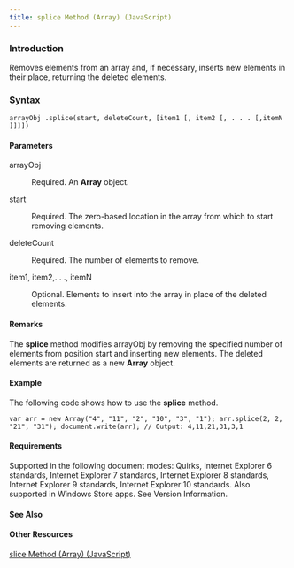 ```yaml
---
title: splice Method (Array) (JavaScript)
---
```


### Introduction 

 Removes elements from an array and, if necessary, inserts new elements in their place, returning the deleted elements.

### Syntax 

```
arrayObj .splice(start, deleteCount, [item1 [, item2 [, . . . [,itemN ]]]])
```

#### Parameters 

<div id="sectionSection0" class="section" name="collapseableSection" style="" expanded="true">
  <dl class="authored">
    <dt>
      <span class="parameter" sdata="paramReference" xmlns:util="util">arrayObj</span>
    </dt>
    <dd>
      <p xmlns:util="util">
        Required. An <b>Array</b> object.
      </p>
    </dd>
    <dt>
      <span class="parameter" sdata="paramReference" xmlns:util="util">start</span>
    </dt>
    <dd>
      <p xmlns:util="util">
        Required. The zero-based location in the array from which to start removing elements.
      </p>
    </dd>
    <dt>
      <span class="parameter" sdata="paramReference" xmlns:util="util">deleteCount</span>
    </dt>
    <dd>
      <p xmlns:util="util">
        Required. The number of elements to remove.
      </p>
    </dd>
    <dt>
      <span class="parameter" sdata="paramReference" xmlns:util="util">item1, item2,. . ., itemN</span>
    </dt>
    <dd>
      <p xmlns:util="util">
        Optional. Elements to insert into the array in place of the deleted elements.
      </p>
    </dd>
  </dl>
</div>

#### Remarks 

<div id="languageReferenceRemarksSection" class="section" name="collapseableSection" style="">
  <p xmlns:util="util">
    The <b>splice</b> method modifies <span class="parameter" sdata="paramReference">arrayObj</span> by removing the specified number of elements from position <span class="parameter" sdata=
    "paramReference">start</span> and inserting new elements. The deleted elements are returned as a new <b>Array</b> object.
  </p>
</div>

#### Example 

<p xmlns:util="util">
  The following code shows how to use the <b>splice</b> method.
</p>

```
var arr = new Array("4", "11", "2", "10", "3", "1"); arr.splice(2, 2, "21", "31"); document.write(arr); // Output: 4,11,21,31,3,1
```

#### Requirements 

<div id="requirementsTitleSection" class="section" name="collapseableSection" style="">
  <p xmlns:util="util"></p>
  <p>
    Supported in the following document modes: Quirks, Internet Explorer 6 standards, Internet Explorer 7 standards, Internet Explorer 8 standards, Internet Explorer 9 standards, Internet Explorer 10
    standards. Also supported in Windows Store apps. See Version Information.
  </p>
</div>

#### See Also 

<div id="seeAlsoSection" class="section" name="collapseableSection" style="">
  <h4 class="subHeading">
    Other Resources
  </h4>
  <div class="seeAlsoStyle">
    <span sdata="link" xmlns:util="util"><a href="3c122219-14de-4126-b091-809659c026d6.htm">slice Method (Array) (JavaScript)</a></span>
  </div>
</div>

